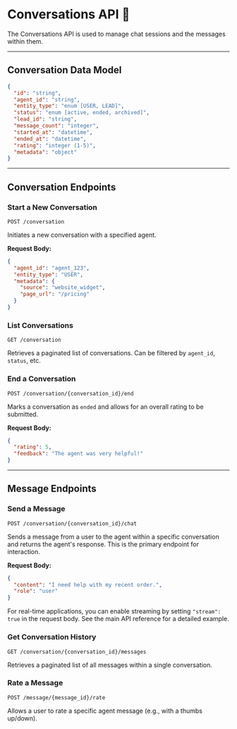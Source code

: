# Conversations API 💬

The Conversations API is used to manage chat sessions and the messages within them.

---

## Conversation Data Model

```json
{
  "id": "string",
  "agent_id": "string", 
  "entity_type": "enum [USER, LEAD]",
  "status": "enum [active, ended, archived]",
  "lead_id": "string",
  "message_count": "integer",
  "started_at": "datetime",
  "ended_at": "datetime",
  "rating": "integer (1-5)",
  "metadata": "object"
}
```

---

## Conversation Endpoints

### Start a New Conversation

`POST /conversation`

Initiates a new conversation with a specified agent.

**Request Body:**
```json
{
  "agent_id": "agent_123",
  "entity_type": "USER",
  "metadata": {
    "source": "website_widget",
    "page_url": "/pricing"
  }
}
```

### List Conversations

`GET /conversation`

Retrieves a paginated list of conversations. Can be filtered by `agent_id`, `status`, etc.

### End a Conversation

`POST /conversation/{conversation_id}/end`

Marks a conversation as `ended` and allows for an overall rating to be submitted.

**Request Body:**
```json
{
  "rating": 5,
  "feedback": "The agent was very helpful!"
}
```

---

## Message Endpoints

### Send a Message

`POST /conversation/{conversation_id}/chat`

Sends a message from a user to the agent within a specific conversation and returns the agent's response. This is the primary endpoint for interaction.

**Request Body:**
```json
{
  "content": "I need help with my recent order.",
  "role": "user"
}
```

For real-time applications, you can enable streaming by setting `"stream": true` in the request body. See the main API reference for a detailed example.

### Get Conversation History

`GET /conversation/{conversation_id}/messages`

Retrieves a paginated list of all messages within a single conversation.

### Rate a Message

`POST /message/{message_id}/rate`

Allows a user to rate a specific agent message (e.g., with a thumbs up/down).